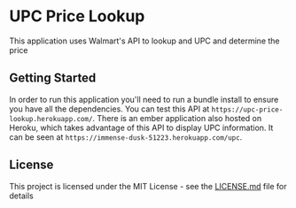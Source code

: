 # UPC Price Lookup

This application uses Walmart's API to lookup and UPC and determine the price

## Getting Started

In order to run this application you'll need to run a bundle install to ensure you have all the dependencies. You can test this API at `https://upc-price-lookup.herokuapp.com/`. There is an ember application also hosted on Heroku, which takes advantage of this API to display UPC information. It can be seen at `https://immense-dusk-51223.herokuapp.com/upc`.

## License

This project is licensed under the MIT License - see the [LICENSE.md](LICENSE.md) file for details
